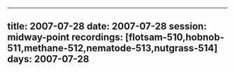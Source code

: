 
---
title: 2007-07-28
date:  2007-07-28
session: midway-point
recordings: [flotsam-510,hobnob-511,methane-512,nematode-513,nutgrass-514]
days: 2007-07-28
---
